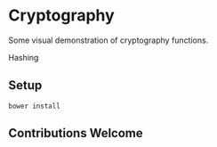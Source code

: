 # Cryptography

Some visual demonstration of cryptography functions.

Hashing


## Setup

```
bower install
```

## Contributions Welcome
